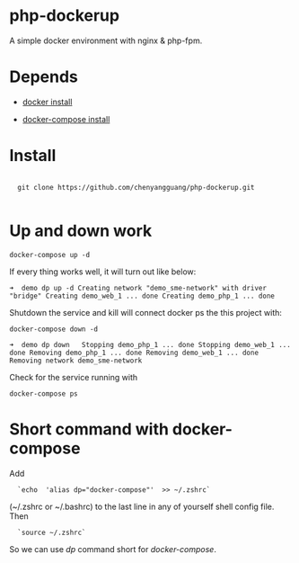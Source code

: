 # php-dockerup
   A simple docker environment with nginx & php-fpm.
   
# Depends 
  * [docker install](https://docs.docker.com/install/#supported-platforms)
  
  * [docker-compose install](https://github.com/chenyangguang/php-dockerup/edit/master/README.md)
  
# Install

  <pre><code>
  git clone https://github.com/chenyangguang/php-dockerup.git 
  </code></pre>
  
# Up and down work

  `docker-compose up -d `
  
If every thing works well, it will turn out like below:  
  
  `➜  demo dp up -d
   Creating network "demo_sme-network" with driver "bridge"
   Creating demo_web_1 ... done
   Creating demo_php_1 ... done`


Shutdown the service and kill will connect docker ps the this project with: 
  
  `docker-compose down -d`
  
  `➜  demo dp down  
  Stopping demo_php_1 ... done
  Stopping demo_web_1 ... done
  Removing demo_php_1 ... done
  Removing demo_web_1 ... done
  Removing network demo_sme-network`

Check for the service running  with
  
  `docker-compose ps`
  
# Short command with docker-compose

  Add 
  
      `echo  'alias dp="docker-compose"'  >> ~/.zshrc` 
  
  (~/.zshrc or ~/.bashrc) to the last line in any of yourself shell config file. Then 
  
      `source ~/.zshrc` 
  
   So we can use *dp* command short for *docker-compose*.
  
